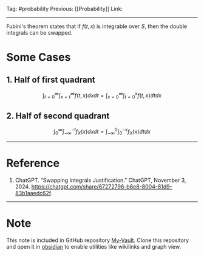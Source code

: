 Tag: #probability 
Previous: [[Probability]]
Link: 

---

Fubini's theorem states that if $f(t, x)$ is integrable over $S$, then the double integrals can be swapped.

# Some Cases

## 1. Half of first quadrant

$$
\int_{t = 0}^\infty \int_{x=t}^\infty f(t, x) dx dt = 
\int_{x = 0}^\infty \int_{t = 0}^x f(t, x) dt dx
$$

## 2. Half of second quadrant

$$
\int_0^\infty \int_{-\infty}^{-t} f_X(x)dxdt = \int_{-\infty}^0\int_{0}^{-x} f_X(x)dt dx
$$

---

# Reference

1. ChatGPT. “Swapping Integrals Justification.” ChatGPT, November 3, 2024. https://chatgpt.com/share/67272796-b6e8-8004-81d9-83b1aaedc62f.

---

# Note

This note is included in GitHub repository [My-Vault](https://github.com/LittleD3092/My-Vault.git). Clone this repository and open it in [obsidian](https://obsidian.md/) to enable utilities like wikilinks and graph view.